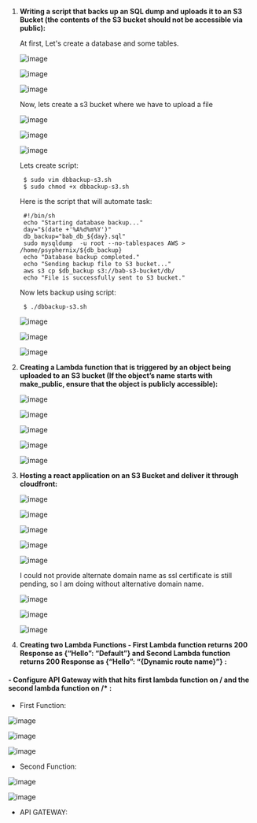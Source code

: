 1. **Writing a script that backs up an SQL dump and uploads it to an S3 Bucket (the contents of the S3 bucket should not be accessible via public):**

    At first, Let's create a database and some tables.

    ![image](https://user-images.githubusercontent.com/34814966/146380111-5cafda59-4dda-4813-9ab4-df10f09b3fe2.png)

    ![image](https://user-images.githubusercontent.com/34814966/146380188-36a6b0b3-dec4-414e-97ca-20b38b2274e3.png)

    ![image](https://user-images.githubusercontent.com/34814966/146391234-f760ea8b-a2b7-46e2-871f-6357246da00c.png)
    
    Now, lets create a s3 bucket where we have to upload a file
    
    ![image](https://user-images.githubusercontent.com/34814966/146405712-dd4d288e-ec72-40bd-8d9e-3d37532f05e5.png)

    ![image](https://user-images.githubusercontent.com/34814966/146405804-cecbe7cc-3608-4388-bbae-847cb6569d98.png)

    ![image](https://user-images.githubusercontent.com/34814966/146406050-170e87d4-d113-4287-8db8-c05cbb75872a.png)
    
    Lets create script:
        
        $ sudo vim dbbackup-s3.sh
        $ sudo chmod +x dbbackup-s3.sh
        
    Here is the script that will automate task: 
        
        #!/bin/sh
        echo "Starting database backup..."
        day="$(date +'%A%d%m%Y')"
        db_backup="bab_db_${day}.sql"
        sudo mysqldump  -u root --no-tablespaces AWS > /home/psyphernix/${db_backup}
        echo "Database backup completed."
        echo "Sending backup file to S3 bucket..."
        aws s3 cp $db_backup s3://bab-s3-bucket/db/
        echo "File is successfully sent to S3 bucket."
    
    Now lets backup using script:
        
        $ ./dbbackup-s3.sh
    
    ![image](https://user-images.githubusercontent.com/34814966/146414147-25718dcc-56cd-4747-aca3-98dddb8d1629.png)

    ![image](https://user-images.githubusercontent.com/34814966/146414041-f705cdac-2826-4570-9524-37968c726770.png)

    ![image](https://user-images.githubusercontent.com/34814966/146415357-0b45a6f8-2c0c-42b0-ac5b-ede48009c744.png)

    
2. **Creating a Lambda function that is triggered by an object being uploaded to an S3 bucket (If the object’s name starts with make_public, ensure that the object is publicly accessible):**

    ![image](https://user-images.githubusercontent.com/34814966/146435542-4a538cc3-a4bf-43ed-90a8-93e9d8e422df.png)

    ![image](https://user-images.githubusercontent.com/34814966/146435879-3a578e88-c2d6-447c-be44-af95b79eea85.png)
    
    ![image](https://user-images.githubusercontent.com/34814966/146438080-f8829634-d666-4f54-81e4-4eb622c2474e.png)

    ![image](https://user-images.githubusercontent.com/34814966/146445149-8fc8ccd9-ff7c-43e5-b900-6088e057f9a9.png)

    ![image](https://user-images.githubusercontent.com/34814966/146445379-9b7e2f1f-2276-48b9-9371-873124f81bb8.png)


3. **Hosting a react application on an S3 Bucket and deliver it through cloudfront:**

    ![image](https://user-images.githubusercontent.com/34814966/146485927-dab798ee-01ca-4374-8ed6-98240af39693.png)

    ![image](https://user-images.githubusercontent.com/34814966/146486006-ad37484d-c38f-4404-890a-4152bd18d84e.png)

    ![image](https://user-images.githubusercontent.com/34814966/146486221-e2dbcb83-aeaf-4d7c-9ac6-6a01a485f0a8.png)

    ![image](https://user-images.githubusercontent.com/34814966/146488116-5cd40a18-0f96-40ab-90f5-bd4fe3e9a61f.png)

    ![image](https://user-images.githubusercontent.com/34814966/146488377-ee509377-6eb2-478b-9f0b-319ec902aa97.png)

    I could not provide alternate domain name as ssl certificate is still pending, so I am doing without alternative domain name.
    
    ![image](https://user-images.githubusercontent.com/34814966/146491871-5f005626-b1f5-49c3-8f46-67379e7156a0.png)

    ![image](https://user-images.githubusercontent.com/34814966/146492039-210d8516-25ee-480e-84fd-fd1a1cfb87c6.png)

    ![image](https://user-images.githubusercontent.com/34814966/146494645-3c9757a1-9113-4048-9f11-31be9b2a4267.png)


4. **Creating two Lambda Functions - First Lambda function returns 200 Response as {“Hello”: “Default”}
and Second Lambda function returns 200 Response as {“Hello”: “{Dynamic route name}”} :**
#### - Configure API Gateway with that hits first lambda function on / and the second lambda function on /* : 
    
   - First Function:
   
   ![image](https://user-images.githubusercontent.com/34814966/146504301-2b73f7ac-6487-4258-acf1-92d40a8213ec.png)
   
   ![image](https://user-images.githubusercontent.com/34814966/146509038-d4df6cc6-a01b-4262-9845-566005f21f0d.png)
     
   ![image](https://user-images.githubusercontent.com/34814966/146508792-af5c8369-a285-4f91-82a1-77e882754cce.png)

   - Second Function:
   
   ![image](https://user-images.githubusercontent.com/34814966/146504497-351e18e4-1193-4179-9e44-4f5d8ce9cd32.png)

   ![image](https://user-images.githubusercontent.com/34814966/146511520-42bbb64a-d5e8-455e-b96c-d547fd27947c.png)
   
 
   - API GATEWAY:
